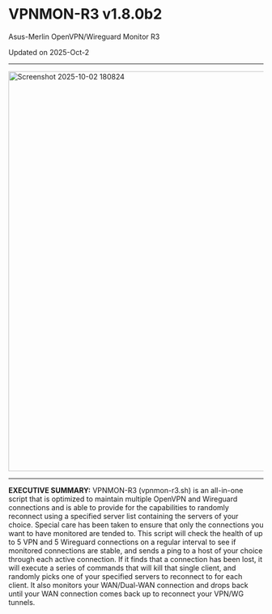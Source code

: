 # VPNMON-R3 v1.8.0b2
Asus-Merlin OpenVPN/Wireguard Monitor R3

Updated on 2025-Oct-2

---

<img width="1171" height="789" alt="Screenshot 2025-10-02 180824" src="https://github.com/user-attachments/assets/db651821-e02e-40bf-9e92-bce9e14202ec" />

---

**EXECUTIVE SUMMARY:** VPNMON-R3 (vpnmon-r3.sh) is an all-in-one script that is optimized to maintain multiple OpenVPN and Wireguard connections and is able to provide for the capabilities to randomly reconnect using a specified server list containing the servers of your choice. Special care has been taken to ensure that only the connections you want to have monitored are tended to. This script will check the health of up to 5 VPN and 5 Wireguard connections on a regular interval to see if monitored connections are stable, and sends a ping to a host of your choice through each active connection. If it finds that a connection has been lost, it will execute a series of commands that will kill that single client, and randomly picks one of your specified servers to reconnect to for each client. It also monitors your WAN/Dual-WAN connection and drops back until your WAN connection comes back up to reconnect your VPN/WG tunnels.
